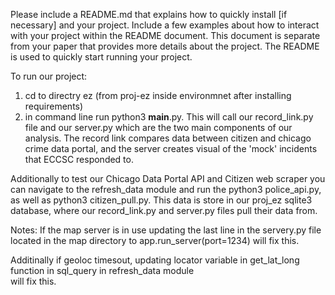 Please include a README.md that explains how to quickly install [if necessary] and your project. Include a few examples about how to interact with your project within the README document. This document is separate from your paper that provides more details about the project. The README is used to quickly start running your project.

To run our project:
1. cd to directry ez (from proj-ez inside environmnet after installing requirements)
2. in command line run python3 __main__.py. This will call our record_link.py file and our server.py
which are the two main components of our analysis. The record link compares data between citizen and
chicago crime data portal, and the server creates visual of the 'mock' incidents that ECCSC responded to. 

Additionally to test our Chicago Data Portal API and Citizen web scraper you can navigate to the refresh_data 
module and run the python3 police_api.py, as well as python3 citizen_pull.py. This data is store in our 
proj_ez sqlite3 database, where our record_link.py and server.py files pull their data from. 

Notes:
If the map server is in use updating the last line in the servery.py file located in the map directory to 
app.run_server(port=1234) will fix this.

Additinally if geoloc timesout, updating locator variable in get_lat_long function in sql_query in refresh_data module  
will fix this.
